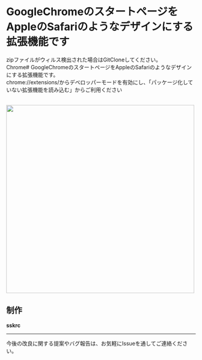 # GoogleChromeのスタートページをAppleのSafariのようなデザインにする拡張機能です

zipファイルがウィルス検出された場合はGitCloneしてください。  
Chrome# GoogleChromeのスタートページをAppleのSafariのようなデザインにする拡張機能です。  
chrome://extensions/からデベロッパーモードを有効にし、「パッケージ化していない拡張機能を読み込む」からご利用ください

<br><img src="https://github.com/user-attachments/assets/99a30562-61a2-4169-af78-5ca9308dd471" width="500"/>

## 制作
**sskrc**

---

今後の改良に関する提案やバグ報告は、お気軽にIssueを通してご連絡ください。

